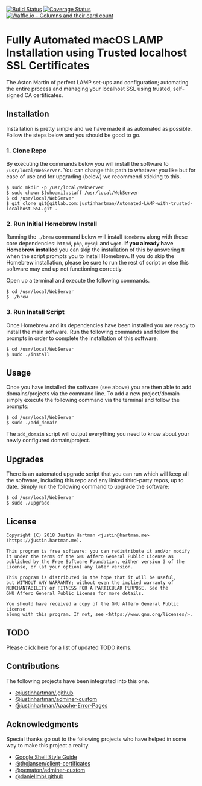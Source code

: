 [![Build Status](https://travis-ci.org/justinhartman/Automated-LAMP-with-trusted-localhost-SSL.svg?branch=master)](https://travis-ci.org/justinhartman/Automated-LAMP-with-trusted-localhost-SSL) [![Coverage Status](https://coveralls.io/repos/github/justinhartman/Automated-LAMP-with-trusted-localhost-SSL/badge.svg?branch=master)](https://coveralls.io/github/justinhartman/Automated-LAMP-with-trusted-localhost-SSL?branch=master) [![Waffle.io - Columns and their card count](https://badge.waffle.io/justinhartman/Automated-LAMP-with-trusted-localhost-SSL.png?columns=all)](https://waffle.io/justinhartman/Automated-LAMP-with-trusted-localhost-SSL?utm_source=badge)

# Fully Automated macOS LAMP Installation using Trusted localhost SSL Certificates

The Aston Martin of perfect LAMP set-ups and configuration; automating the entire process and 
managing your localhost SSL using trusted, self-signed CA certificates.

## Installation

Installation is pretty simple and we have made it as automated as possible. 
Follow the steps below and you should be good to go.

### 1. Clone Repo

By executing the commands below you will install the software to 
`/usr/local/WebServer`. You can change this path to whatever you like but for 
ease of use and for upgrading (below) we recommend sticking to this.

```terminal
$ sudo mkdir -p /usr/local/WebServer
$ sudo chown $(whoami):staff /usr/local/WebServer
$ cd /usr/local/WebServer
$ git clone git@gitlab.com:justinhartman/Automated-LAMP-with-trusted-localhost-SSL.git .
```

### 2. Run Initial Homebrew Install

Running the `./brew` command below will install `Homebrew` along with these 
core dependencies: `httpd`, `php`, `mysql` and `wget`. **If you already have 
Homebrew installed** you can skip the installation of this by answering `N` 
when the script prompts you to install Homebrew. If you do skip the Homebrew 
installation, please be sure to run the rest of script or else this software 
may end up not functioning correctly.

Open up a terminal and execute the following commands.

```terminal
$ cd /usr/local/WebServer
$ ./brew
```

### 3. Run Install Script

Once Homebrew and its dependencies have been installed you are ready to install 
the main software. Run the following commands and follow the prompts in order 
to complete the installation of this software.

```terminal
$ cd /usr/local/WebServer
$ sudo ./install
```

## Usage

Once you have installed the software (see above) you are then able to add 
domains/projects via the command line. To add a new project/domain simply 
execute the following command via the terminal and follow the prompts:

```terminal
$ cd /usr/local/WebServer
$ sudo ./add_domain
```

The `add_domain` script will output everything you need to know about your 
newly configured domain/project.

## Upgrades

There is an automated upgrade script that you can run which will keep all the 
software, including this repo and any linked third-party repos, up to date. 
Simply run the following command to upgrade the software:

```terminal
$ cd /usr/local/WebServer
$ sudo ./upgrade
```

## License

```text
Copyright (C) 2018 Justin Hartman <justin@hartman.me> (https://justin.hartman.me).

This program is free software: you can redistribute it and/or modify
it under the terms of the GNU Affero General Public License as
published by the Free Software Foundation, either version 3 of the
License, or (at your option) any later version.

This program is distributed in the hope that it will be useful,
but WITHOUT ANY WARRANTY; without even the implied warranty of
MERCHANTABILITY or FITNESS FOR A PARTICULAR PURPOSE. See the
GNU Affero General Public License for more details.

You should have received a copy of the GNU Affero General Public License
along with this program. If not, see <https://www.gnu.org/licenses/>.
```

## TODO

Please [click here][github] for a list of updated TODO items.

## Contributions

The following projects have been integrated into this one.

- [@justinhartman/.github][my-github]
- [@justinhartman/adminer-custom][adminer]
- [@justinhartman/Apache-Error-Pages][errors]

## Acknowledgments

Special thanks go out to the following projects who have helped in some way to make this
project a reality.

- [Google Shell Style Guide][google]
- [@thojansen/client-certificates][certs]
- [@pematon/adminer-custom][pem-adminer]
- [@daniellmb/.github][.github]

[email]: mailto:justin@hartman.me?subject=Github+Contact
[agpl]: https://opensource.org/licenses/AGPL-3.0
[license]: LICENSE
[site]: https://justin.hartman.me
[post]: https://justin.hartman.me
[git]: https://github.com/justinhartman/Automated-LAMP-with-trusted-localhost-SSL
[github]: https://github.com/justinhartman/Automated-LAMP-with-trusted-localhost-SSL/issues
[adminer]: https://github.com/justinhartman/adminer-custom
[errors]: https://github.com/justinhartman/Apache-Error-Pages
[certs]: https://github.com/thojansen/client-certificates
[my-github]: https://github.com/justinhartman/.github
[.github]: https://github.com/daniellmb/.github
[pem-adminer]: https://github.com/pematon/adminer-custom
[google]: https://google.github.io/styleguide/shell.xml
